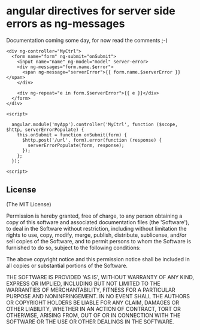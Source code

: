 # angular directives for server side errors as ng-messages

Documentation coming some day, for now read the comments ;-)

```
<div ng-controller="MyCtrl">
  <form name="form" ng-submit="onSubmit">
    <input name="name" ng-model="model" server-error>
    <div ng-messages="form.name.$error">
      <span ng-message="serverError">{{ form.name.$serverError }}</span>
    </div>

    <div ng-repeat="e in form.$serverError">{{ e }}</div>
  </form>
</div>

<script>

  angular.module('myApp').controller('MyCtrl', function ($scope, $http, serverErrorPopulate) {
    this.onSubmit = function onSubmit(form) {
      $http.post('/url', form).error(function (response) {
        serverErrorPopulate(form, response);
      });
    };
  });

<script>
```

## License
(The MIT License)

Permission is hereby granted, free of charge, to any person obtaining
a copy of this software and associated documentation files (the
'Software'), to deal in the Software without restriction, including
without limitation the rights to use, copy, modify, merge, publish,
distribute, sublicense, and/or sell copies of the Software, and to
permit persons to whom the Software is furnished to do so, subject to
the following conditions:

The above copyright notice and this permission notice shall be
included in all copies or substantial portions of the Software.

THE SOFTWARE IS PROVIDED 'AS IS', WITHOUT WARRANTY OF ANY KIND,
EXPRESS OR IMPLIED, INCLUDING BUT NOT LIMITED TO THE WARRANTIES OF
MERCHANTABILITY, FITNESS FOR A PARTICULAR PURPOSE AND NONINFRINGEMENT.
IN NO EVENT SHALL THE AUTHORS OR COPYRIGHT HOLDERS BE LIABLE FOR ANY
CLAIM, DAMAGES OR OTHER LIABILITY, WHETHER IN AN ACTION OF CONTRACT,
TORT OR OTHERWISE, ARISING FROM, OUT OF OR IN CONNECTION WITH THE
SOFTWARE OR THE USE OR OTHER DEALINGS IN THE SOFTWARE.

